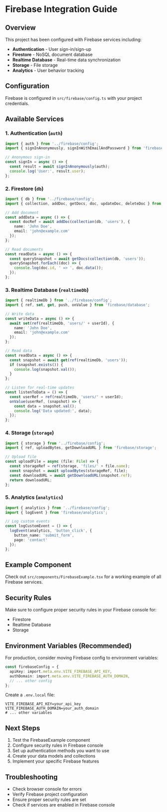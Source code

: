 # Firebase Integration Guide

## Overview
This project has been configured with Firebase services including:
- **Authentication** - User sign-in/sign-up
- **Firestore** - NoSQL document database
- **Realtime Database** - Real-time data synchronization
- **Storage** - File storage
- **Analytics** - User behavior tracking

## Configuration
Firebase is configured in `src/firebase/config.ts` with your project credentials.

## Available Services

### 1. Authentication (`auth`)
```typescript
import { auth } from '../firebase/config';
import { signInAnonymously, signInWithEmailAndPassword } from 'firebase/auth';

// Anonymous sign-in
const signIn = async () => {
  const result = await signInAnonymously(auth);
  console.log('User:', result.user);
};
```

### 2. Firestore (`db`)
```typescript
import { db } from '../firebase/config';
import { collection, addDoc, getDocs, doc, updateDoc, deleteDoc } from 'firebase/firestore';

// Add document
const addData = async () => {
  const docRef = await addDoc(collection(db, 'users'), {
    name: 'John Doe',
    email: 'john@example.com'
  });
};

// Read documents
const readData = async () => {
  const querySnapshot = await getDocs(collection(db, 'users'));
  querySnapshot.forEach((doc) => {
    console.log(doc.id, ' => ', doc.data());
  });
};
```

### 3. Realtime Database (`realtimeDb`)
```typescript
import { realtimeDb } from '../firebase/config';
import { ref, set, get, push, onValue } from 'firebase/database';

// Write data
const writeData = async () => {
  await set(ref(realtimeDb, 'users/' + userId), {
    name: 'John Doe',
    email: 'john@example.com'
  });
};

// Read data
const readData = async () => {
  const snapshot = await get(ref(realtimeDb, 'users'));
  if (snapshot.exists()) {
    console.log(snapshot.val());
  }
};

// Listen for real-time updates
const listenToData = () => {
  const userRef = ref(realtimeDb, 'users/' + userId);
  onValue(userRef, (snapshot) => {
    const data = snapshot.val();
    console.log('Data updated:', data);
  });
};
```

### 4. Storage (`storage`)
```typescript
import { storage } from '../firebase/config';
import { ref, uploadBytes, getDownloadURL } from 'firebase/storage';

// Upload file
const uploadFile = async (file: File) => {
  const storageRef = ref(storage, 'files/' + file.name);
  const snapshot = await uploadBytes(storageRef, file);
  const downloadURL = await getDownloadURL(snapshot.ref);
  return downloadURL;
};
```

### 5. Analytics (`analytics`)
```typescript
import { analytics } from '../firebase/config';
import { logEvent } from 'firebase/analytics';

// Log custom events
const logCustomEvent = () => {
  logEvent(analytics, 'button_click', {
    button_name: 'submit_form',
    page: 'contact'
  });
};
```

## Example Component
Check out `src/components/FirebaseExample.tsx` for a working example of all Firebase services.

## Security Rules
Make sure to configure proper security rules in your Firebase console for:
- Firestore
- Realtime Database
- Storage

## Environment Variables (Recommended)
For production, consider moving Firebase config to environment variables:

```typescript
const firebaseConfig = {
  apiKey: import.meta.env.VITE_FIREBASE_API_KEY,
  authDomain: import.meta.env.VITE_FIREBASE_AUTH_DOMAIN,
  // ... other config
};
```

Create a `.env.local` file:
```
VITE_FIREBASE_API_KEY=your_api_key
VITE_FIREBASE_AUTH_DOMAIN=your_auth_domain
# ... other variables
```

## Next Steps
1. Test the FirebaseExample component
2. Configure security rules in Firebase console
3. Set up authentication methods you want to use
4. Create your data models and collections
5. Implement your specific Firebase features

## Troubleshooting
- Check browser console for errors
- Verify Firebase project configuration
- Ensure proper security rules are set
- Check if services are enabled in Firebase console
